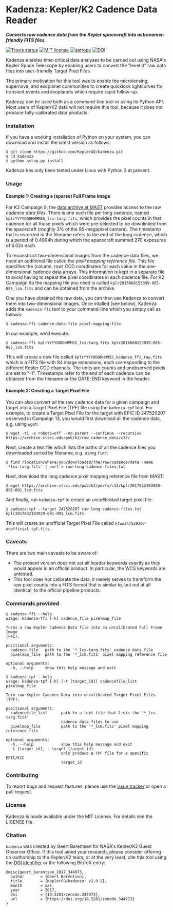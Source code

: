 # Kadenza: Kepler/K2 Cadence Data Reader 
***Converts raw cadence data from the Kepler spacecraft into astronomer-friendly FITS files.***

[![Travis status](https://travis-ci.org/KeplerGO/kadenza.svg)](https://travis-ci.org/KeplerGO/kadenza) [![MIT license](http://img.shields.io/badge/license-MIT-blue.svg)](https://github.com/barentsen/k2flix/blob/master/LICENSE) [![astropy](http://img.shields.io/badge/powered%20by-AstroPy-orange.svg?style=flat)](http://www.astropy.org/)
[![DOI](https://zenodo.org/badge/DOI/10.5281/zenodo.344973.svg)](https://doi.org/10.5281/zenodo.344973)

Kadenza enables time-critical data analyses to be carried out using NASA's Kepler Space Telescope
by enabling users to convert the "level 0" raw data files into user-friendly Target Pixel Files.

The primary motivation for this tool was to enable the microlensing, supernova, and exoplanet communities
to create quicklook lightcurves for transient events and exoplanets which require rapid follow-up.

Kadenza can be used both as a command-line tool or using its Python API.
Most users of Kepler/K2 data will not require this tool,
because it does not produce fully-calibrated data products.


### Installation
If you have a working installation of Python on your system,
you can download and install the latest version as follows:
```
$ git clone https://github.com/KeplerGO/kadenza.git
$ cd kadenza
$ python setup.py install
```
Kadenza has only been tested under Linux with Python 3 at present.

### Usage

#### Example 1: Creating a (sparse) Full Frame Image

For K2 Campaign 9, the [data archive at MAST](https://archive.stsci.edu/pub/k2/)
provides access to the raw *cadence data files*.
There is one such file per long cadence,
named `kplrYYYYDDDHHMMSS_lcs-targ.fits`,
which provides the pixel counts in that cadence
for all those pixels which were pre-selected to be downlinked
from the spacecraft (roughly 3% of the 95-megapixel camera).
The timestamp that is recorded in the filename
refers to the end of the long cadence,
which is a period of 0.4904h during which the spacecraft
summed 270 exposures of 6.02s each.

To reconstruct two-dimensional images from the cadence data files,
we need an additional file called the *pixel mapping reference file*.
This file specifies the (column, row) CCD coordinates for each value
in the one-dimensional cadence data arrays.
This information is kept in a separate file to avoid having to repeat
the pixel coordinates in each cadence file.
For K2 Campaign 9a the mapping file you need is called
`kplr2016068153039-085-085_lcm.fits` and can be obtained from the archive. 

One you have obtained the raw data, you can then use Kadenza
to convert them into two-dimensional images.
Once intalled (see below), Kadenza adds the `kadenza-ffi` tool
to your command-line which you simply call as follows:
```
$ kadenza-ffi cadence-data-file pixel-mapping-file
``` 

In our example, we'd execute:
```
$ kadenza-ffi kplrYYYYDDDHHMMSS_lcs-targ.fits kplr2016068153039-085-085_lcm.fits
```

This will create a new file called `kplrYYYYDDDHHMMSS_kadenza_ffi_raw.fits`
which is a FITS file with 84 image extensions, 
each corresponding to the different Kepler CCD channels.
The units are counts and unobserved pixels are set to "-1".
Timestamps refer to the end of each cadence can be obtained from the
filename or the DATE-END keyword in the header.


#### Example 2: Creating a Target Pixel File

You can also convert *all* the raw cadence data for a given campaign and target into a Target Pixel File (TPF) file using the `kadenza-tpf` tool.  For example, to create a Target Pixel File for the target with EPIC ID 247520207 observed in Campaign 13, you would first download all the cadence data, e.g. using `wget`:
```
$ wget -t1 -e robots=off --no-parent --continue --recursive https://archive.stsci.edu/pub/k2/raw_cadence_data/c13/
```
Next, create a text file which lists the paths of all the cadence files you downloaded sorted by filename, e.g. using `find`:
```
$ find /location/where/you/downloaded/the/raw/cadence/data -name '*lcs-targ.fits' | sort > raw-long-cadence-files.txt
```

Next, download the long cadence pixel mapping reference file from MAST:
```
$ wget https://archive.stsci.edu/pub/k2/pmrfs/c13/kplr2017032193929-091-091_lcm.fits
```

And finally, run `kadenza-tpf` to create an *uncalibrated* target pixel file:
```
$ kadenza-tpf --target 247520207 raw-long-cadence-files.txt kplr2017032193929-091-091_lcm.fits
```

This will create an unofficial Target Pixel File called `ktwo247520207-unofficial-tpf.fits`.

### Caveats

There are two main caveats to be aware of:
 * The present version does not set all header keywords exactly as they would
   appear in an official product.  In particular, the WCS keywords are
   untested.
 * This tool does *not* calibrate the data, it merely serves to
   transform the raw pixel counts into a FITS format that is similar to,
   but not at all identical, to the official pipeline products.
   
### Commands provided
```
$ kadenza-ffi --help
usage: kadenza-ffi [-h] cadence_file pixelmap_file

Turns a raw Kepler Cadence Data file into an uncalibrated Full Frame Image
(FFI).

positional arguments:
  cadence_file   path to the '*_lcs-targ.fits' cadence data file
  pixelmap_file  path to the '*_lcm.fits' pixel mapping reference file

optional arguments:
  -h, --help     show this help message and exit
```

```
$ kadenza-tpf --help
usage: kadenza-tpf [-h] [-t [target_id]] cadencefile_list pixelmap_file

Turn raw Kepler Cadence Data into uncalibrated Target Pixel Files (TPF).

positional arguments:
  cadencefile_list      path to a text file that lists the '*_lcs-targ.fits'
                        cadence data files to use
  pixelmap_file         path to the '*_lcm.fits' pixel mapping reference file

optional arguments:
  -h, --help            show this help message and exit
  -t [target_id], --target [target_id]
                        only produce a TPF file for a specific EPIC/KIC
                        target_id
```

### Contributing
To report bugs and request features, please use the [issue tracker](https://github.com/KeplerGO/kadenza/issues) or open a pull request.

### License
Kadenza is made available under the MIT License.
For details see the LICENSE file.

### Citation

`kadenza` was created by Geert Barentsen for NASA's Kepler/K2 Guest Observer Office.
If this tool aided your research, please consider offering co-authorship
to the Kepler/K2 team, or at the very least, cite this tool using the [DOI identifier](https://doi.org/10.5281/zenodo.344973) or the following BibTeX entry:
```
@misc{geert_barentsen_2017_344973,
  author       = {Geert Barentsen},
  title        = {KeplerGO/kadenza: v2.0.2},
  month        = mar,
  year         = 2017,
  doi          = {10.5281/zenodo.344973},
  url          = {https://doi.org/10.5281/zenodo.344973}
}
```
